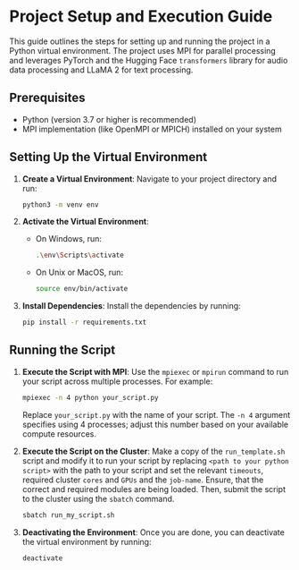# Project Setup and Execution Guide

This guide outlines the steps for setting up and running the project in a Python virtual environment. The project uses MPI for parallel processing and leverages PyTorch and the Hugging Face `transformers` library for audio data processing and LLaMA 2 for text processing.

## Prerequisites

- Python (version 3.7 or higher is recommended)
- MPI implementation (like OpenMPI or MPICH) installed on your system

## Setting Up the Virtual Environment

1. **Create a Virtual Environment**:
   Navigate to your project directory and run:
   ```bash
   python3 -m venv env
   ```

2. **Activate the Virtual Environment**:
   - On Windows, run:
     ```bash
     .\env\Scripts\activate
     ```
   - On Unix or MacOS, run:
     ```bash
     source env/bin/activate
     ```

3. **Install Dependencies**:
   Install the dependencies by running:
   ```bash
   pip install -r requirements.txt
   ```

## Running the Script

1. **Execute the Script with MPI**:
   Use the `mpiexec` or `mpirun` command to run your script across multiple processes. For example:
   ```bash
   mpiexec -n 4 python your_script.py
   ```
   Replace `your_script.py` with the name of your script. The `-n 4` argument specifies using 4 processes; adjust this number based on your available compute resources.

2. **Execute the Script on the Cluster**:
    Make a copy of the `run_template.sh` script and modify it to run your script by replacing `<path to your python script>` with the path to your script and set the relevant `timeouts`, required cluster `cores` and `GPUs` and the `job-name`. Ensure, that the correct and required modules are being loaded. Then, submit the script to the cluster using the `sbatch` command.
    ```bash
    sbatch run_my_script.sh
    ```

3. **Deactivating the Environment**:
   Once you are done, you can deactivate the virtual environment by running:
   ```bash
   deactivate
   ```
